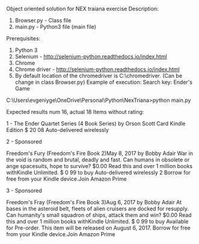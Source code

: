 Object oriented solution for NEX traiana exercise
Description:
1) Browser.py -  Class file
2) main.py - Python3 file (main file)

Prerequisites: 
1) Python 3 
2) Selenium - http://selenium-python.readthedocs.io/index.html
3) Chrome
4) Chrome driver - http://selenium-python.readthedocs.io/index.html
5) By default location of the chromedriver is C:\chromedriver. (Can be change in class Browser.py)
Example of execution: 
Search key: Ender's Game

C:\Users\evgeniyge\OneDrive\Personal\Python\NexTriana>python main.py

Expected results num 16, actual 18
Items without rating:


1 - The Ender Quartet Series (4 Book Series)
by Orson Scott Card
Kindle Edition
$ 20 08
Auto-delivered wirelessly


2 - Sponsored

Freedom's Fury (Freedom's Fire Book 2)May 8, 2017
by Bobby Adair
War in the void is random and brutal, deadly and fast. Can humans in obsolete or
ange spacesuits, hope to survive?
$0.00
Read this and over 1 million books withKindle Unlimited.
$ 0 99 to buy
Auto-delivered wirelessly
2
Borrow for free from your Kindle device.Join Amazon Prime


3 - Sponsored

Freedom's Fray (Freedom's Fire Book 3)Aug 6, 2017
by Bobby Adair
At bases in the asteroid belt, fleets of alien cruisers are docked for resupply.
 Can humanity's small squadron of ships, attack them and win?
$0.00
Read this and over 1 million books withKindle Unlimited.
$ 0 99 to buy
Available for Pre-order. This item will be released on August 6, 2017.
Borrow for free from your Kindle device.Join Amazon Prime


